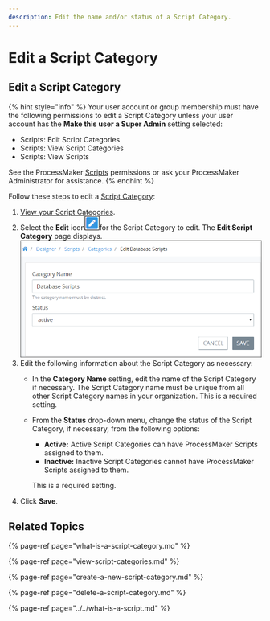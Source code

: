 ```yaml
---
description: Edit the name and/or status of a Script Category.
---
```


# Edit a Script Category

## Edit a Script Category

{% hint style="info" %}
Your user account or group membership must have the following permissions to edit a Script Category unless your user account has the **Make this user a Super Admin** setting selected:

* Scripts: Edit Script Categories
* Scripts: View Script Categories
* Scripts: View Scripts

See the ProcessMaker [Scripts](../../../../processmaker-administration/permission-descriptions-for-users-and-groups.md#scripts) permissions or ask your ProcessMaker Administrator for assistance.
{% endhint %}

Follow these steps to edit a [Script Category](what-is-a-script-category.md):

1. [View your Script Categories](view-script-categories.md#view-script-categories).
2. Select the **Edit** icon![](../../../../.gitbook/assets/open-modeler-edit-icon-processes-page-processes.png)for the Script Category to edit. The **Edit Script Category** page displays. ![](../../../../.gitbook/assets/edit-script-category-screen-processes.png) 
3. Edit the following information about the Script Category as necessary:
   * In the **Category Name** setting, edit the name of the Script Category if necessary. The Script Category name must be unique from all other Script Category names in your organization. This is a required setting.
   * From the **Status** drop-down menu, change the status of the Script Category, if necessary, from the following options:

     * **Active:** Active Script Categories can have ProcessMaker Scripts assigned to them.
     * **Inactive:** Inactive Script Categories cannot have ProcessMaker Scripts assigned to them.

     This is a required setting.
4. Click **Save**.

## Related Topics

{% page-ref page="what-is-a-script-category.md" %}

{% page-ref page="view-script-categories.md" %}

{% page-ref page="create-a-new-script-category.md" %}

{% page-ref page="delete-a-script-category.md" %}

{% page-ref page="../../what-is-a-script.md" %}

